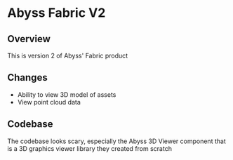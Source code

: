 # Abyss Fabric V2


## Overview
This is version 2 of Abyss' Fabric product

## Changes
* Ability to view 3D model of assets
* View point cloud data

## Codebase
The codebase looks scary, especially the Abyss 3D Viewer component that is a 3D graphics viewer library they created from scratch
